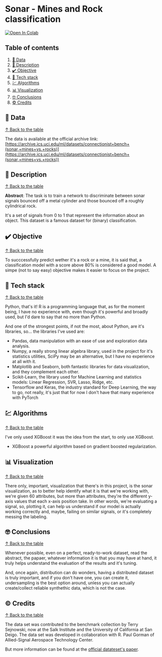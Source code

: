# Sonar - Mines and Rock classification #

[![Open In Colab](https://colab.research.google.com/assets/colab-badge.svg)](https://colab.research.google.com/github/jofaval/sonar/blob/master/notebook.ipynb)

## Table of contents

1. [📁 Data](#-data)
1. [📓 Description](#-description)
1. [✔️ Objective](#-objective)
1. [🧱 Tech stack](#-tech-stack)
1. [💹 Algorithms](#-algorithms)
1. [📊 Visualization](#-visualization)
1. [🤓 Conclusions](#-conclusions)
1. [©️ Credits](#-credits)

## 📁 Data
[↑ Back to the table](#table-of-contents)

The data is available at the official archive link:\
[https://archive.ics.uci.edu/ml/datasets/connectionist+bench+(sonar,+mines+vs.+rocks)](https://archive.ics.uci.edu/ml/datasets/connectionist+bench+(sonar,+mines+vs.+rocks))

## 📓 Description
[↑ Back to the table](#table-of-contents)

**Abstract**: The task is to train a network to discriminate between sonar signals bounced off a metal cylinder and those bounced off a roughly cylindrical rock.

It's a set of signals from 0 to 1 that represent the information about an object. This dataset is a famous dataset for (binary) classification.

## ✔️ Objective
[↑ Back to the table](#table-of-contents)

To succcessfully predict wether it's a rock or a mine, it is said that, a classification model with a score above 80% is considered a good model. A simpe (not to say easy) objective makes it easier to focus on the project.

## 🧱 Tech stack
[↑ Back to the table](#table-of-contents)

Python, that's it! R is a programming language that, as for the moment being, I have no experience with, even though it's powerful and broadly used, but I'd dare to say that no more than Python.

And one of the strongest points, if not the most, about Python, are it's libraries, so... the libraries I've used are:

- Pandas, data manipulation with an ease of use and exploration data analysis.
- Numpy, a really strong linear algebra library, used in the project for it's statistics utilities, SciPy may be an alternative, but I have no experience at all with it.
- Matplotlib and Seaborn, both fantastic libraries for data visualization, and they complement each other.
- Scikit-Learn, the library used for Machine Learning and statistics models: Linear Regression, SVR, Lasso, Ridge, etc.
- Tensorflow and Keras, the industry standard for Deep Learning, the way to go, not really, it's just that for now I don't have that many experience with PyTorch

## 💹 Algorithms
[↑ Back to the table](#table-of-contents)

I've only used XGBoost it was the idea from the start, to only use XGBoost.

- XGBoost a powerful algorithm based on gradient boosted regularization.

## 📊 Visualization
[↑ Back to the table](#table-of-contents)

There only, important, visualization that there's in this project, is the sonar visualization, as to better help identify what it is that we're working with, we're given 60 attributes, but more than attributes, they're the different y-axis values that each x-axis position take. In other words, we're evaluating a signal, so, plotting it, can help us understand if our model is actually working correctly and, maybe, failing on similar signals, or it's completely messing the labeling.

## 🤓 Conclusions
[↑ Back to the table](#table-of-contents)

Whenever possible, even on a perfect, ready-to-work dataset, read the abstract, the papaer, whatever information it is that you may have at hand, it truly helps understand the evaluation of the results and it's tuning.

And, once again, distribution can do wonders, having a distributed dataset is truly important, and if you don't have one, you can create it, undersampling is the best option around, unless you can actually create/collect reliable synthethic data, which is not the case.

## ©️ Credits
[↑ Back to the table](#table-of-contents)

The data set was contributed to the benchmark collection by Terry Sejnowski, now at the Salk Institute and the University of California at San Deigo. The data set was developed in collaboration with R. Paul Gorman of Allied-Signal Aerospace Technology Center.

But more information can be found at the [official datateset's paper](http://archive.ics.uci.edu/ml/datasets/connectionist+bench+(sonar,+mines+vs.+rocks)).